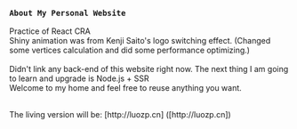 ### `About My Personal Website`

Practice of React CRA
<br />
Shiny animation was from Kenji Saito's logo switching effect.
(Changed some vertices calculation and did some performance optimizing.)
<br />
<br />
Didn't link any back-end of this website right now. The next thing I am going to learn and upgrade is Node.js + SSR
<br />
Welcome to my home and feel free to reuse anything you want.


<br />
The living version will be: 
[http://luozp.cn] ([http://luozp.cn])